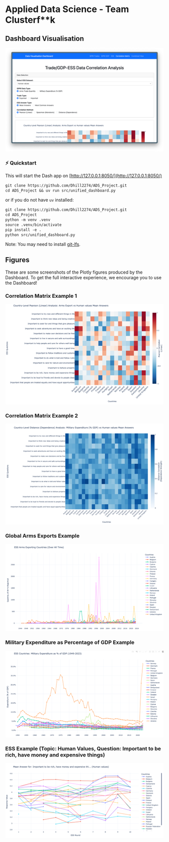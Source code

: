 # Applied Data Science - Team Clusterf**k

## Dashboard Visualisation

![Dashboard](assets/dashboard.png)

### ⚡ Quickstart
This will start the Dash app on [http://127.0.0.1:8050/](http://127.0.0.1:8050/)
```
git clone https://github.com/Dhill2274/ADS_Project.git
cd ADS_Project && uv run src/unified_dashboard.py
```

or if you do not have `uv` installed:

```
git clone https://github.com/Dhill2274/ADS_Project.git
cd ADS_Project
python -m venv .venv
source .venv/bin/activate
pip install -e .
python src/unified_dashboard.py
```

Note: You may need to install [git-lfs](https://github.com/git-lfs/git-lfs).

## Figures
These are some screenshots of the Plotly figures produced by the Dashboard. To get the full interactive experience, we encourage you to use the Dashboard!

### Correlation Matrix Example 1
![Correlation Matrix Example 1](/assets/corr-matrix-eg.png)

### Correlation Matrix Example 2
![Correlation Matrix Example 2](/assets/corr-matrix.png)

### Global Arms Exports Example
![Global Arms Exports](/assets/arms-exports.png)

### Military Expenditure as Percentage of GDP Example
![Military Expenditure](/assets/exp-gdp.png)

### ESS Example (Topic: Human Values, Question: Important to be rich, have money and expensive things)
![ESS Values](/assets/ess-values.png)